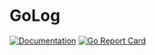 # GoLog


[![Documentation](https://godoc.org/github.com/yashishdua/GoLog?status.svg)](http://godoc.org/github.com/yashishdua/GoLog)
[![Go Report Card](https://goreportcard.com/badge/github.com/yashishdua/GoLog)](https://goreportcard.com/report/github.com/yashishdua/GoLog)
